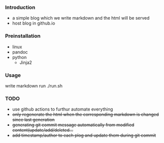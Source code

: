 ### Introduction
- a simple blog which we write markdown and the html will be served
- host blog in github.io
### Preinstallation
- linux
- pandoc
- python 
    - Jinja2

### Usage
write markdown
run ./run.sh
### TODO


- use github actions to furthur automate everything
- ~~only regenerate the html when the corresponding markdown is changed since last generation~~
- ~~generating git commit message automatically from modified content(update/add/deleted...~~
- ~~add timestamp/author to each plog and update them during git commit~~